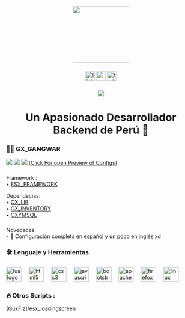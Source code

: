 <div align="center">
  <img height="150" src="https://camo.githubusercontent.com/62da68eb62b1e5f175f7d1f0191dd89a653d7908feb22d37d4a0ab07365d6791/68747470733a2f2f6d656469612e67697068792e636f6d2f6d656469612f4d3967624264396e6244724f5475314d71782f67697068792e676966"  />
</div>

###

<div align="center">
  <img src="https://img.shields.io/static/v1?message=LinkedIn&logo=linkedin&label=&color=0077B5&logoColor=white&labelColor=&style=for-the-badge" height="25" alt="linkedin logo"  />
  <img src="https://img.shields.io/static/v1?message=Youtube&logo=youtube&label=&color=FF0000&logoColor=white&labelColor=&style=for-the-badge" height="25" alt="youtube logo"  />
  <img src="https://img.shields.io/static/v1?message=Twitter&logo=twitter&label=&color=1DA1F2&logoColor=white&labelColor=&style=for-the-badge" height="25" alt="twitter logo"  />
  
</div>

###



<div align="center">
  <img src="https://visitor-badge.laobi.icu/badge?page_id=Nestor36.Nestor36&"  />
</div>

###

<h1 align="center">Un Apasionado Desarrollador Backend de Perú 👋</h1>

###

<h3 align="left">👩‍💻  GX_GANGWAR</h3>
<img src="https://i.imgur.com/S2t5mMZ.png" />
<img src="https://i.imgur.com/PLoyTzd.png" />
<img src="https://i.imgur.com/UIl7STg.png" />
<a href="https://i.imgur.com/YYAxeef.png">[Click For open Preview of Configs]</a>

###

Framework :<br>• <a href="https://github.com/esx-framework">ESX_FRAMEWORK </a> <br>

<p align="left">Dependecias: <br>• <a href="https://github.com/overextended/ox_lib">OX_LIB</a> <br> • <a href="https://github.com/overextended/ox_inventory">OX_INVENTORY</a> <br> • <a href="https://github.com/overextended/oxmysql">OXYMSQL</a>  </p>


###

<p align="left">Novedades: <br>- 🔭 Configuración completa en español y un poco en inglés xd</p>

###

<h3 align="left">🛠 Lenguaje y Herramientas</h3>

###

<div align="left">
  <img src="https://cdn.jsdelivr.net/gh/devicons/devicon/icons/lua/lua-original.svg" height="40" alt="lua logo"  />
  <img width="12" />
  <img src="https://cdn.jsdelivr.net/gh/devicons/devicon/icons/html5/html5-original.svg" height="40" alt="html5 logo"  />
  <img width="12" />
  <img src="https://cdn.jsdelivr.net/gh/devicons/devicon/icons/css3/css3-original.svg" height="40" alt="css3 logo"  />
  <img width="12" />
  <img src="https://cdn.jsdelivr.net/gh/devicons/devicon/icons/javascript/javascript-original.svg" height="40" alt="javascript logo"  />
  <img width="12" />
  <img src="https://cdn.jsdelivr.net/gh/devicons/devicon/icons/bootstrap/bootstrap-original.svg" height="40" alt="bootstrap logo"  />
  <img width="12" />
  <img src="https://cdn.jsdelivr.net/gh/devicons/devicon/icons/apache/apache-original.svg" height="40" alt="apache logo"  />
  <img width="12" />
  <img src="https://cdn.jsdelivr.net/gh/devicons/devicon/icons/firefox/firefox-original.svg" height="40" alt="firefox logo"  />
  <img width="12" />
  <img src="https://cdn.jsdelivr.net/gh/devicons/devicon/icons/linux/linux-original.svg" height="40" alt="linux logo"  />
</div>

###

<h3 align="left">🔥   Otros Scripts :</h3>
<a href="https://github.com/Nestor36/esx_loadingscreen" target="_blank">[GuxFiz]/esx_loadingscreen</a>

###